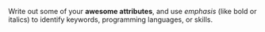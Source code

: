 Write out some of your **awesome attributes**, and use *emphasis* (like bold or italics) to identify keywords, programming languages, or skills. 
